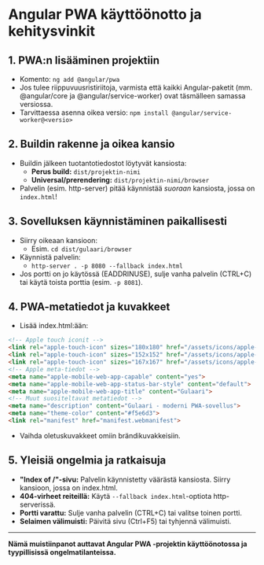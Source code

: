 # Angular PWA käyttöönotto ja kehitysvinkit

## 1. PWA:n lisääminen projektiin
- Komento: `ng add @angular/pwa`
- Jos tulee riippuvuusristiriitoja, varmista että kaikki Angular-paketit (mm. @angular/core ja @angular/service-worker) ovat täsmälleen samassa versiossa.
- Tarvittaessa asenna oikea versio: `npm install @angular/service-worker@<versio>`

## 2. Buildin rakenne ja oikea kansio
- Buildin jälkeen tuotantotiedostot löytyvät kansiosta:
  - **Perus build:** `dist/projektin-nimi`
  - **Universal/prerendering:** `dist/projektin-nimi/browser`
- Palvelin (esim. http-server) pitää käynnistää _suoraan_ kansiosta, jossa on `index.html`!

## 3. Sovelluksen käynnistäminen paikallisesti
- Siirry oikeaan kansioon:
  - Esim. `cd dist/gulaari/browser`
- Käynnistä palvelin:
  - `http-server . -p 8080 --fallback index.html`
- Jos portti on jo käytössä (EADDRINUSE), sulje vanha palvelin (CTRL+C) tai käytä toista porttia (esim. `-p 8081`).

## 4. PWA-metatiedot ja kuvakkeet
- Lisää index.html:ään:
```html
<!-- Apple touch iconit -->
<link rel="apple-touch-icon" sizes="180x180" href="/assets/icons/apple-touch-icon.png">
<link rel="apple-touch-icon" sizes="152x152" href="/assets/icons/apple-touch-icon-152x152.png">
<link rel="apple-touch-icon" sizes="167x167" href="/assets/icons/apple-touch-icon-167x167.png">
<!-- Apple meta-tiedot -->
<meta name="apple-mobile-web-app-capable" content="yes">
<meta name="apple-mobile-web-app-status-bar-style" content="default">
<meta name="apple-mobile-web-app-title" content="Gulaari">
<!-- Muut suositeltavat metatiedot -->
<meta name="description" content="Gulaari - moderni PWA-sovellus">
<meta name="theme-color" content="#f5e6d3">
<link rel="manifest" href="manifest.webmanifest">
```
- Vaihda oletuskuvakkeet omiin brändikuvakkeisiin.

## 5. Yleisiä ongelmia ja ratkaisuja
- **"Index of /"-sivu:** Palvelin käynnistetty väärästä kansiosta. Siirry kansioon, jossa on index.html.
- **404-virheet reiteillä:** Käytä `--fallback index.html`-optiota http-serverissä.
- **Portti varattu:** Sulje vanha palvelin (CTRL+C) tai valitse toinen portti.
- **Selaimen välimuisti:** Päivitä sivu (Ctrl+F5) tai tyhjennä välimuisti.

---

**Nämä muistiinpanot auttavat Angular PWA -projektin käyttöönotossa ja tyypillisissä ongelmatilanteissa.**

